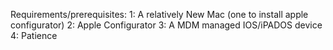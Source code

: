 Requirements/prerequisites:
                             1: A relatively New Mac (one to install apple configurator)
                            2: Apple Configurator
                            3: A MDM managed IOS/iPADOS device 
                            4: Patience
                            
                            
              
